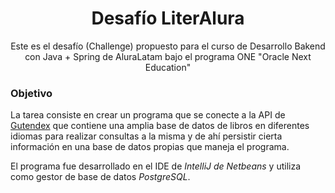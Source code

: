 <h1 align="center" > Desafío LiterAlura </h1>
<p align="center">Este es el desafío (Challenge) propuesto para el curso de Desarrollo Bakend con Java + Spring de AluraLatam bajo el programa ONE "Oracle Next Education"</p>

<h3>Objetivo</h3>
<p align="left">La tarea consiste en crear un programa que se conecte a la API de <a href="https://gutendex.com/">Gutendex</a> que contiene una amplia base de datos de libros en diferentes idiomas para realizar consultas a la misma y de ahí persistir cierta información en una base de datos propias que maneja el programa.</p>
<p>El programa fue desarrollado en el IDE de <em>IntelliJ de Netbeans</em> y utiliza como gestor de base de datos <em>PostgreSQL</em>.</p>


